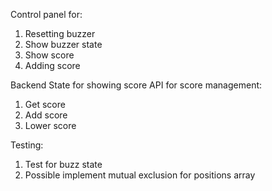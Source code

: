 Control panel for:
1. Resetting buzzer
2. Show buzzer state
3. Show score
4. Adding score

Backend State for showing score
API for score management:
1. Get score
2. Add score
3. Lower score

Testing:
1. Test for buzz state
2. Possible implement mutual exclusion for positions array


